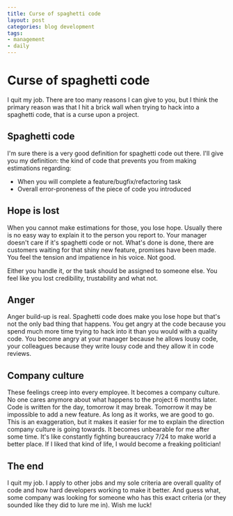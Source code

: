 ```yaml
---
title: Curse of spaghetti code
layout: post
categories: blog development
tags:
- management
- daily
---
```


# Curse of spaghetti code

I quit my job. There are too many reasons I can give to you, but I think the primary reason was that I hit a brick wall when trying to hack into a spaghetti code, that is a curse upon a project.

## Spaghetti code

I'm sure there is a very good definition for spaghetti code out there. I'll give you my definition: the kind of code that prevents you from making estimations regarding:
* When you will complete a feature/bugfix/refactoring task
* Overall error-proneness of the piece of code you introduced

## Hope is lost

When you cannot make estimations for those, you lose hope. Usually there is no easy way to explain it to the person you report to. Your manager doesn't care if it's spaghetti code or not. What's done is done, there are customers waiting for that shiny new feature, promises have been made. You feel the tension and impatience in his voice. Not good.

Either you handle it, or the task should be assigned to someone else. You feel like you lost credibility, trustability and what not.

## Anger

Anger build-up is real. Spaghetti code does make you lose hope but that's not the only bad thing that happens. You get angry at the code because you spend much more time trying to hack into it than you would with a quality code. You become angry at your manager because he allows lousy code, your colleagues because they write lousy code and they allow it in code reviews.

## Company culture

These feelings creep into every employee. It becomes a company culture. No one cares anymore about what happens to the project 6 months later. Code is written for the day, tomorrow it may break. Tomorrow it may be impossible to add a new feature. As long as it works, we are good to go. This is an exaggeration, but it makes it easier for me to explain the direction company culture is going towards. It becomes unbearable for me after some time. It's like constantly fighting bureaucracy 7/24 to make world a better place. If I liked that kind of life, I would become a freaking politician!

## The end

I quit my job. I apply to other jobs and my sole criteria are overall quality of code and how hard developers working to make it better. And guess what, some company was looking for someone who has this exact criteria (or they sounded like they did to lure me in). Wish me luck!
